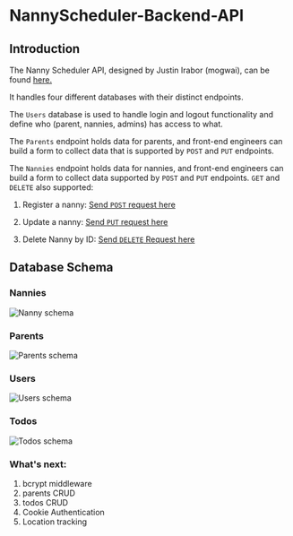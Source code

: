 # NannyScheduler-Backend-API

## Introduction
The Nanny Scheduler API, designed by Justin Irabor (mogwai), can be found [here.](https://nanny-scheduler-api.herokuapp.com/)

It handles four different databases with their distinct endpoints. 

The `Users` database is used to handle login and logout functionality and define who (parent, nannies, admins) has access to what. 

The `Parents` endpoint holds data for parents, and front-end engineers can build a form to collect data that is supported by `POST` and `PUT` endpoints. 

The `Nannies` endpoint holds data for nannies, and front-end engineers can build a form to collect data supported by `POST` and `PUT` endpoints. `GET` and `DELETE` also supported:

1. Register a nanny: [Send `POST` request here](https://nanny-scheduler-api.herokuapp.com/api/nannies/register)


2. Update a nanny: [Send `PUT` request here](https://nanny-scheduler-api.herokuapp.com/api/nannies/:id)

3. Delete Nanny by ID: [Send `DELETE` Request here](https://nanny-scheduler-api.herokuapp.com/nannies/:id)


## Database Schema 

### Nannies
![Nanny schema](https://res.cloudinary.com/studio-mogwai/image/upload/v1574167104/Screenshot_2019-11-19_at_13.34.37.png)

### Parents 
![Parents schema](https://res.cloudinary.com/studio-mogwai/image/upload/v1574167100/Screenshot_2019-11-19_at_13.34.46.png)

### Users
![Users schema](https://res.cloudinary.com/studio-mogwai/image/upload/v1574167100/Screenshot_2019-11-19_at_13.34.56.png)

### Todos
![Todos schema](https://res.cloudinary.com/studio-mogwai/image/upload/v1574167103/Screenshot_2019-11-19_at_13.35.03.png)



### What's next:
1. bcrypt middleware
2. parents CRUD
3. todos CRUD
4. Cookie Authentication
5. Location tracking